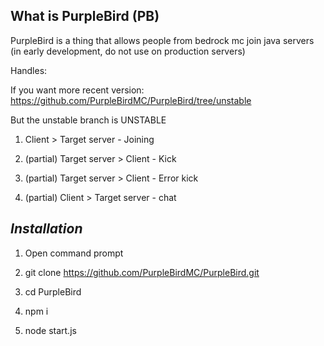 ## What is PurpleBird (PB)

PurpleBird is a thing that allows people from bedrock mc join java servers (in early development, do not use on production servers)

Handles:

If you want more recent version: https://github.com/PurpleBirdMC/PurpleBird/tree/unstable

But the unstable branch is UNSTABLE

  1. Client > Target server - Joining 
  
  2. (partial) Target server > Client - Kick
  
  3. (partial) Target server > Client - Error kick
  
  4. (partial) Client > Target server - chat


##      ***Installation***
1. Open command prompt

2. git clone https://github.com/PurpleBirdMC/PurpleBird.git

3. cd PurpleBird

4. npm i

5. node start.js
